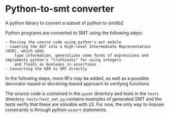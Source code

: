 # Python-to-smt converter

A python library to convert a subset of python to smtlib2

Python programs are converted to SMT using the following steps:

    - Parsing the source code using python's ast module
    - Lowering the AST into a High-level Intermediate Representation (HIR), which adds 
        type information, generalizes some forms of expressions and implements python's "truthiness" for using integers
        and floats as booleans in assertions
    - Converting the HIR to SMT directly

In the following steps, more IR's may be added, as well as a possible decorator-based or docstring-based
approach to verifying functions

The source code is contained in the `pysmt` directory and tests in the `tests` directory.
`tests/test_smt.py` contains examples of generated SMT and the tests verify that these
are solvable with z3. For now, the only way to impose constraints is through python `assert`
statements.
